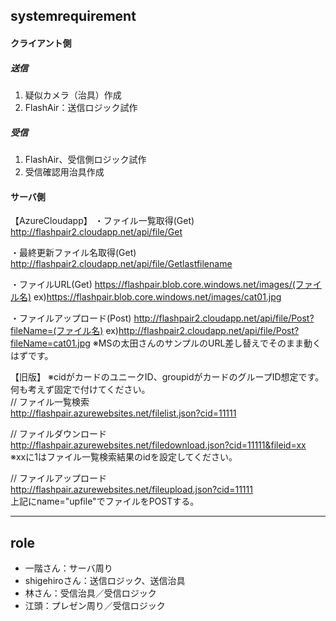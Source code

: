 ## systemrequirement
#### クライアント側
##### 送信
1. 疑似カメラ（治具）作成
2. FlashAir：送信ロジック試作

##### 受信
1. FlashAir、受信側ロジック試作
2. 受信確認用治具作成

#### サーバ側
【AzureCloudapp】
・ファイル一覧取得(Get)
http://flashpair2.cloudapp.net/api/file/Get

・最終更新ファイル名取得(Get)
http://flashpair2.cloudapp.net/api/file/Getlastfilename

・ファイルURL(Get)
https://flashpair.blob.core.windows.net/images/(ファイル名)
ex)https://flashpair.blob.core.windows.net/images/cat01.jpg

・ファイルアップロード(Post)
http://flashpair2.cloudapp.net/api/file/Post?fileName=(ファイル名)
ex)http://flashpair2.cloudapp.net/api/file/Post?fileName=cat01.jpg
※MSの太田さんのサンプルのURL差し替えでそのまま動くはずです。

【旧版】
※cidがカードのユニークID、groupidがカードのグループID想定です。何も考えず固定で付けてください。  
// ファイル一覧検索  
http://flashpair.azurewebsites.net/filelist.json?cid=11111  

// ファイルダウンロード   
http://flashpair.azurewebsites.net/filedownload.json?cid=11111&fileid=xx  
※xxに1はファイル一覧検索結果のidを設定してください。  

// ファイルアップロード  
http://flashpair.azurewebsites.net/fileupload.json?cid=11111  
上記にname="upfile"でファイルをPOSTする。  

---
## role
- 一階さん：サーバ周り
- shigehiroさん：送信ロジック、送信治具
- 林さん：受信治具／受信ロジック
- 江頭：プレゼン周り／受信ロジック


